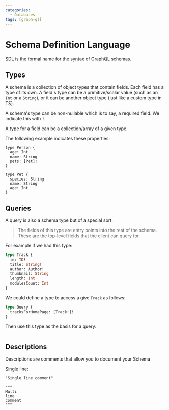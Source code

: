 ```yaml
---
categories:
  - Databases
tags: [graph-ql]
---
```


# Schema Definition Language

SDL is the formal name for the syntax of GraphQL schemas.

## Types

A schema is a collection of object types that contain fields. Each field has a type of its own. A field's type can be a primitive/scalar value (such as an `Int` or a `String`), or it can be another object type (just like a custom type in TS).

A schema's type can be non-nullable which is to say, a required field. We indicate this with `!`.

A type for a field can be a collection/array of a given type.

The following example indicates these properties:

```gql
type Person {
  age: Int
  name: String
  pets: [Pet]!
}

type Pet {
  species: String
  name: String
  age: Int
}
```

## Queries

A query is also a schema type but of a special sort.

> The fields of this type are entry points into the rest of the schema. These are the top-level fields that the client can query for.

For example if we had this type:

```graphql
type Track {
  id: ID!
  title: String!
  author: Author!
  thumbnail: String
  length: Int
  modulesCount: Int
}
```

We could define a type to access a give `Track` as follows:

```graphql
type Query {
  tracksForHomePage: [Track!]!
}
```

Then use this type as the basis for a query:

```

```

## Descriptions

Descriptions are comments that allow you to document your Schema

Single line:

```gql
"Single line comment"
```

```gql
"""
Multi
line
comment
"""
```
